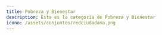 ```yaml
---
title: Pobreza y Bienestar
description: Esta es la categoría de Pobreza y Bienestar
icono: /assets/conjuntos/redciudadana.png
---
```

